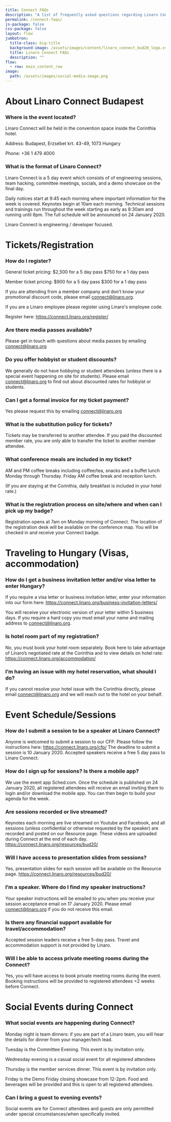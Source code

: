 ```yaml
---
title: Connect FAQs
description: "A list of frequently asked questions regarding Linaro Connect "
permalink: /connect-faqs/
js-package: false
css-package: false
layout: flow
jumbotron:
  title-class: big-title
  background-image: /assets/images/content/linaro_connect_bud20_logo.svg
  title: Linaro Connect FAQs
  description: ""
flow:
  - row: main_content_row
image:
  path: /assets/images/social-media-image.png
---
```


# About Linaro Connect Budapest

### Where is the event located?

Linaro Connect will be held in the convention space inside the Corinthia hotel.

Address: Budapest, Erzsébet krt. 43-49, 1073 Hungary

Phone: +36 1 479 4000

### **What is the format of Linaro Connect?**

Linaro Connect is a 5 day event which consists of of engineering sessions, team hacking, committee meetings, socials, and a demo showcase on the final day.

Daily notices start at 9:45 each morning where important information for the week is covered. Keynotes begin at 10am each morning. Technical sessions and trainings run throughout the week starting as early as 8:30am and running until 6pm. The full schedule will be announced on 24 January 2020.

Linaro Connect is engineering / developer focused.

# Tickets/Registration

### **How do I register?**

General ticket pricing: $2,500 for a 5 day pass $750 for a 1 day pass

Member ticket pricing: $900 for a 5 day pass $300 for a 1 day pass

If you are attending from a member company and don’t know your promotional discount code, please email connect@linaro.org.

If you are a Linaro employee please register using Linaro's employee code.

Register here: https://connect.linaro.org/register/

### **Are there media passes available?**

Please get in touch with questions about media passes by emailing connect@linaro.org

### **Do you offer hobbyist or student discounts?**

We generally do not have hobbying or student attendees (unless there is a special event happening on site for students). Please email connect@linaro.org to find out about discounted rates for hobbyist or students.

### **Can I get a formal invoice for my ticket payment?**

Yes please request this by emailing connect@linaro.org

### **What is the substitution policy for tickets?**

Tickets may be transferred to another attendee. If you paid the discounted member rate, you are only able to transfer the ticket to another member attendee.

### **What conference meals are included in my ticket?**

AM and PM coffee breaks including coffee/tea, snacks and a buffet lunch Monday through Thursday. Friday AM coffee break and reception lunch.

(If you are staying at the Corinthia, daily breakfast is included in your hotel rate.)

### **What is the registration process on site/where and when can I pick up my badge?**

Registration opens at 7am on Monday morning of Connect. The location of the registration desk will be available on the conference map. You will be checked in and receive your Connect badge.

# Traveling to Hungary (Visas, accommodation)

### **How do I get a business invitation letter and/or visa letter to enter Hungary?**

If you require a visa letter or business invitation letter, enter your information into our form here: https://connect.linaro.org/business-invitation-letters/

You will receive your electronic version of your letter within 5 business days. If you require a hard copy you must email your name and mailing address to connect@linaro.org.

### **Is hotel room part of my registration?**

No, you must book your hotel room separately. Book here to take advantage of Linaro’s negotiated rate at the Corinthia and to view details on hotel rate: https://connect.linaro.org/accommodation/

### **I’m having an issue with my hotel reservation, what should I do?**

If you cannot resolve your hotel issue with the Corinthia directly, please email connect@linaro.org and we will reach out to the hotel on your behalf.

# Event Schedule/Sessions

### How do I submit a session to be a speaker at Linaro Connect?

Anyone is welcomed to submit a session to our CFP. Please follow the instructions here: https://connect.linaro.org/cfp/ The deadline to submit a session is 10 January 2020. Accepted speakers receive a free 5 day pass to Linaro Connect.

### **How do I sign up for sessions? Is there a mobile app?**

We use the event app Sched.com. Once the schedule is published on 24 January 2020, all registered attendees will receive an email inviting them to login and/or download the mobile app. You can then begin to build your agenda for the week.

### **Are sessions recorded or live streamed?**

Keynotes each morning are live streamed on Youtube and Facebook, and all sessions (unless confidential or otherwise requested by the speaker) are recorded and posted on our Resource page. These videos are uploaded during Connect at the end of each day. https://connect.linaro.org/resources/bud20/

### **Will I have access to presentation slides from sessions?**

Yes, presentation slides for each session will be available on the Resource page. https://connect.linaro.org/resources/bud20/

### **I’m a speaker. Where do I find my speaker instructions?**

Your speaker instructions will be emailed to you when you receive your session acceptance email on 17 January 2020. Please email connect@linaro.org if you do not receive this email.

### **Is there any financial support available for travel/accommodation?**

Accepted session leaders receive a free 5-day pass. Travel and accommodation support is not provided by Linaro.

### **Will I be able to access private meeting rooms during the Connect?**

Yes, you will have access to book private meeting rooms during the event. Booking instructions will be provided to registered attendees <2 weeks before Connect.

# Social Events during Connect

### **What social events are happening during Connect?**

Monday night is team dinners: if you are part of a Linaro team, you will hear the details for dinner from your manager/tech lead.

Tuesday is the Committee Evening. This event is by invitation only.

Wednesday evening is a casual social event for all registered attendees

Thursday is the member services dinner. This event is by invitation only.

Friday is the Demo Friday closing showcase from 12-2pm. Food and beverages will be provided and this is open to all registered attendees.

### **Can I bring a guest to evening events?**

Social events are for Connect attendees and guests are only permitted under special circumstances/when specifically invited.
